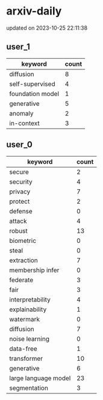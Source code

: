 # arxiv-daily
updated on 2023-10-25 22:11:38
## user_1
| keyword | count |
| - | - |
| diffusion | 8 |
| self-supervised | 4 |
| foundation model | 1 |
| generative | 5 |
| anomaly | 2 |
| in-context | 3 |
## user_0
| keyword | count |
| - | - |
| secure | 2 |
| security | 4 |
| privacy | 7 |
| protect | 2 |
| defense | 0 |
| attack | 4 |
| robust | 13 |
| biometric | 0 |
| steal | 0 |
| extraction | 7 |
| membership infer | 0 |
| federate | 3 |
| fair | 3 |
| interpretability | 4 |
| explainability | 1 |
| watermark | 0 |
| diffusion | 7 |
| noise learning | 0 |
| data-free | 1 |
| transformer | 10 |
| generative | 6 |
| large language model | 23 |
| segmentation | 3 |
